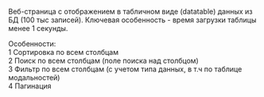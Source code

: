 Веб-страница с отображением в табличном виде (datatable) данных из БД (100 тыс записей). Ключевая особенность - время загрузки таблицы менее 1 секунды.  

Особенности:  
1 Сортировка по всем столбцам  
2 Поиск по всем столбцам (поле поиска над столбцом)  
3 Фильтр по всем столбцам (с учетом типа данных, в т.ч по таблице модальностей)  
4 Пагинация  
